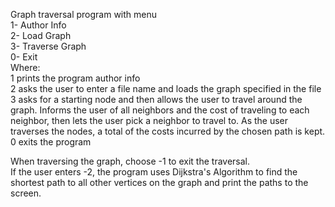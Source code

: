Graph traversal program with menu  
 1- Author Info  
 2- Load Graph  
 3- Traverse Graph  
 0- Exit  
Where:  
1 prints the program author info  
2 asks the user to enter a file name and loads the graph specified in the file  
3 asks for a starting node and then allows the user to travel around the graph. Informs the user of all neighbors and the cost of traveling to each neighbor, then lets the user pick a neighbor to travel to. As the user traverses the nodes, a total of the costs incurred by the chosen path is kept.  
0 exits the program

When traversing the graph, choose -1 to exit the traversal.  
If the user enters -2, the program uses Dijkstra's Algorithm to find the shortest path to all other vertices on the graph and print the paths to the screen.

